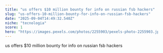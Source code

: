 ```yaml
---
title: "us offers $10 million bounty for info on russian fsb hackers"
slug: "us-offers-10-million-bounty-for-info-on-russian-fsb-hackers"
date: "2025-09-04T14:49:32.540Z"
niche: "tecnologia"
score: 1
hero: "https://images.pexels.com/photos/2255903/pexels-photo-2255903.jpeg?auto=compress&cs=tinysrgb&fit=crop&h=627&w=1200&auto=compress&cs=tinysrgb&w=1024&h=576&fit=crop"
---
```


us offers $10 million bounty for info on russian fsb hackers
